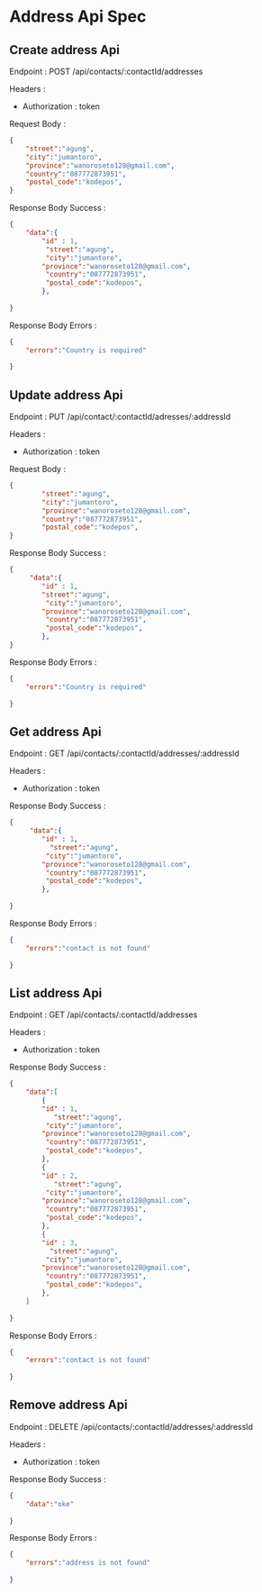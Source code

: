 # Address Api Spec

## Create address Api
Endpoint : POST /api/contacts/:contactId/addresses

Headers : 
- Authorization : token

Request Body : 
```json
{
    "street":"agung",
    "city":"jumantoro",
    "province":"wanoroseto128@gmail.com",
    "country":"087772873951",
    "postal_code":"kodepos",
}
```
Response Body Success : 
```json
{
    "data":{
        "id" : 1,
         "street":"agung",
         "city":"jumantoro",
        "province":"wanoroseto128@gmail.com",
         "country":"087772873951",
         "postal_code":"kodepos",
        },
    
}
```

Response Body Errors : 
```json
{
    "errors":"Country is required"
    
}
```
## Update address Api
Endpoint : PUT /api/contact/:contactId/adresses/:addressId

Headers : 
- Authorization : token

Request Body : 
```json
{
        "street":"agung",
        "city":"jumantoro",
        "province":"wanoroseto128@gmail.com",
        "country":"087772873951",
        "postal_code":"kodepos",
}
```
Response Body Success : 
```json
{
     "data":{
        "id" : 1,
        "street":"agung",
         "city":"jumantoro",
        "province":"wanoroseto128@gmail.com",
         "country":"087772873951",
         "postal_code":"kodepos",
        },
}
```

Response Body Errors : 
```json
{
    "errors":"Country is required"
    
}
```
## Get address Api
Endpoint : GET /api/contacts/:contactId/addresses/:addressId

Headers : 
- Authorization : token


Response Body Success : 
```json
{
     "data":{
        "id" : 1,
          "street":"agung",
         "city":"jumantoro",
        "province":"wanoroseto128@gmail.com",
         "country":"087772873951",
         "postal_code":"kodepos",
        },
    
}
```

Response Body Errors : 
```json
{
    "errors":"contact is not found"
    
}
```
## List address Api
Endpoint : GET /api/contacts/:contactId/addresses 

Headers : 
- Authorization : token


Response Body Success : 
```json
{
    "data":[
        {
        "id" : 1,
           "street":"agung",
         "city":"jumantoro",
        "province":"wanoroseto128@gmail.com",
         "country":"087772873951",
         "postal_code":"kodepos",
        },
        {
        "id" : 2,
           "street":"agung",
         "city":"jumantoro",
        "province":"wanoroseto128@gmail.com",
         "country":"087772873951",
         "postal_code":"kodepos",
        },
        {
        "id" : 3,
          "street":"agung",
         "city":"jumantoro",
        "province":"wanoroseto128@gmail.com",
         "country":"087772873951",
         "postal_code":"kodepos",
        },
    ]
    
}
```

Response Body Errors : 
```json
{
    "errors":"contact is not found"
    
}
```
## Remove address Api
Endpoint : DELETE /api/contacts/:contactId/addresses/:addressId

Headers : 
- Authorization : token

Response Body Success : 
```json
{
    "data":"oke"
    
}
```

Response Body Errors : 
```json
{
    "errors":"address is not found"
    
}
```